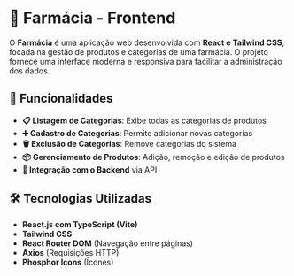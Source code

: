 # 💊 Farmácia - Frontend

O **Farmácia** é uma aplicação web desenvolvida com **React e Tailwind CSS**, focada na gestão de produtos e categorias de uma farmácia. O projeto fornece uma interface moderna e responsiva para facilitar a administração dos dados.

## 📌 Funcionalidades

- **📋 Listagem de Categorias**: Exibe todas as categorias de produtos  
- **➕ Cadastro de Categorias**: Permite adicionar novas categorias  
- **🗑️ Exclusão de Categorias**: Remove categorias do sistema  
- **📦 Gerenciamento de Produtos**: Adição, remoção e edição de produtos  
- **🔗 Integração com o Backend** via API  

## 🛠️ Tecnologias Utilizadas

- **React.js com TypeScript (Vite)**  
- **Tailwind CSS**  
- **React Router DOM** (Navegação entre páginas)  
- **Axios** (Requisições HTTP)  
- **Phosphor Icons** (Ícones)  


